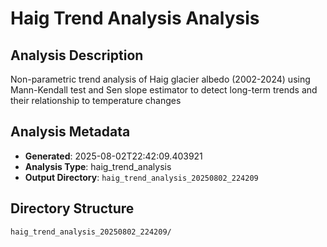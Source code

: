 # Haig Trend Analysis Analysis

## Analysis Description

Non-parametric trend analysis of Haig glacier albedo (2002-2024) using Mann-Kendall test and Sen slope estimator to detect long-term trends and their relationship to temperature changes

## Analysis Metadata

- **Generated**: 2025-08-02T22:42:09.403921
- **Analysis Type**: haig_trend_analysis
- **Output Directory**: `haig_trend_analysis_20250802_224209`

## Directory Structure

```
haig_trend_analysis_20250802_224209/
